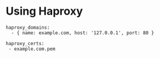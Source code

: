 # Using Haproxy

```
haproxy_domains:
  - { name: example.com, host: '127.0.0.1', port: 80 }

haproxy_certs:
 - example.com.pem
```